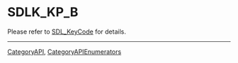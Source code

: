 # SDLK_KP_B

Please refer to [SDL_KeyCode](SDL_KeyCode) for details.

----
[CategoryAPI](CategoryAPI), [CategoryAPIEnumerators](CategoryAPIEnumerators)

